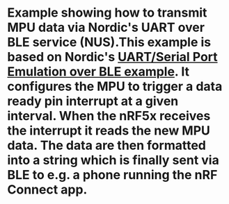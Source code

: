 # Example showing how to transmit MPU data via Nordic's UART over BLE service (NUS).This example is based on Nordic's [UART/Serial Port Emulation over BLE example](http://infocenter.nordicsemi.com/topic/com.nordic.infocenter.sdk5.v11.0.0/ble_sdk_app_nus_eval.html?cp=4_0_1_4_2_2_18). It configures the MPU to trigger a data ready pin interrupt at a given interval. When the nRF5x receives the interrupt it reads the new MPU data. The data are then formatted into a string which is finally sent via BLE to e.g. a phone running the nRF Connect app.